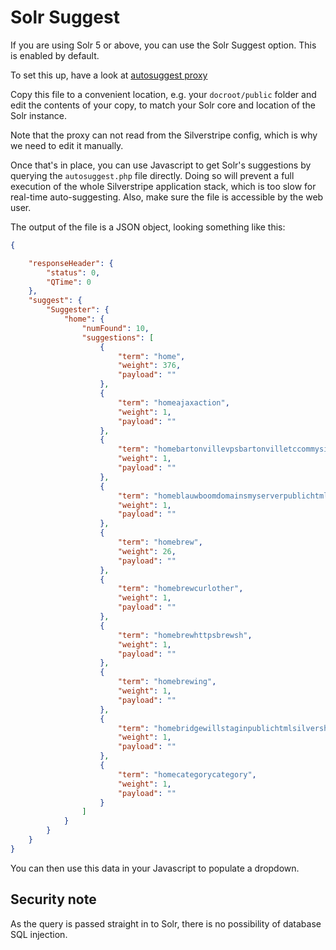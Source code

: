 # Solr Suggest

If you are using Solr 5 or above, you can use the Solr Suggest option. This is enabled by default.

To set this up, have a look at [autosuggest proxy](https://github.com/signify-nz/silverstripe-solr/blob/2.x/client/proxy/autosuggest.php)

Copy this file to a convenient location, e.g. your `docroot/public` folder and edit the contents of your copy, to match your Solr core and location of the Solr instance.

Note that the proxy can not read from the Silverstripe config, which is why we need to edit it manually.

Once that's in place, you can use Javascript to get Solr's suggestions by querying the `autosuggest.php` file directly.
Doing so will prevent a full execution of the whole Silverstripe application stack,
which is too slow for real-time auto-suggesting.
Also, make sure the file is accessible by the web user.

The output of the file is a JSON object, looking something like this:
```json
{

    "responseHeader": {
        "status": 0,
        "QTime": 0
    },
    "suggest": {
        "Suggester": {
            "home": {
                "numFound": 10,
                "suggestions": [
                    {
                        "term": "home",
                        "weight": 376,
                        "payload": ""
                    },
                    {
                        "term": "homeajaxaction",
                        "weight": 1,
                        "payload": ""
                    },
                    {
                        "term": "homebartonvillevpsbartonvilletccommysitecodememberextensionphp",
                        "weight": 1,
                        "payload": ""
                    },
                    {
                        "term": "homeblauwboomdomainsmyserverpublichtmlcompframeworksrci",
                        "weight": 1,
                        "payload": ""
                    },
                    {
                        "term": "homebrew",
                        "weight": 26,
                        "payload": ""
                    },
                    {
                        "term": "homebrewcurlother",
                        "weight": 1,
                        "payload": ""
                    },
                    {
                        "term": "homebrewhttpsbrewsh",
                        "weight": 1,
                        "payload": ""
                    },
                    {
                        "term": "homebrewing",
                        "weight": 1,
                        "payload": ""
                    },
                    {
                        "term": "homebridgewillstaginpublichtmlsilvershopcodecartordertotalcalculatorphp",
                        "weight": 1,
                        "payload": ""
                    },
                    {
                        "term": "homecategorycategory",
                        "weight": 1,
                        "payload": ""
                    }
                ]
            }
        }
    }
}
```

You can then use this data in your Javascript to populate a dropdown.

## Security note

As the query is passed straight in to Solr, there is no possibility of database SQL injection.
